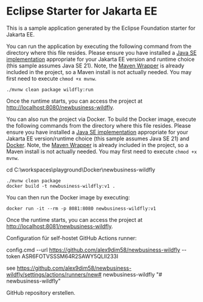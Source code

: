 # Eclipse Starter for Jakarta EE
This is a sample application generated by the Eclipse Foundation starter for Jakarta EE.

You can run the application by executing the following command from the directory where this file resides. 
Please ensure you have installed a [Java SE implementation](https://adoptium.net) appropriate for your 
Jakarta EE version and runtime choice (this sample assumes Java SE 21). Note, 
the [Maven Wrapper](https://maven.apache.org/wrapper/) is already included in the project, so a Maven install 
is not actually needed. You may first need to execute `chmod +x mvnw`.

```
./mvnw clean package wildfly:run
```

Once the runtime starts, you can access the project at [http://localhost:8080/newbusiness-wildfly](http://localhost:8080/newbusiness-wildfly).

You can also run the project via Docker. To build the Docker image, execute the following commands from the 
directory where this file resides. Please ensure you have installed 
a [Java SE implementation](https://adoptium.net) appropriate for your Jakarta EE version/runtime 
choice (this sample assumes Java SE 21) and 
[Docker](https://docs.docker.com/get-docker/). Note, 
the [Maven Wrapper](https://maven.apache.org/wrapper/) is already included in the project, so a Maven install 
is not actually needed. You may first need to execute `chmod +x mvnw`.

cd C:\workspaces\playground\Docker\newbusiness-wildfly
```
./mvnw clean package
docker build -t newbusiness-wildfly:v1 .
```

You can then run the Docker image by executing:

```
docker run -it --rm -p 8081:8080 newbusiness-wildfly:v1
```

Once the runtime starts, you can access the project at [http://localhost:8081/newbusiness-wildfly](http://localhost:8081/newbusiness-wildfly).

Configuration für self-hostet GitHub Actions runner:

config.cmd --url https://github.com/alex9dim58/newbusiness-wildfly --token ASR6FOTVSSSM64R2SAWY5QLII233I

see https://github.com/alex9dim58/newbusiness-wildfly/settings/actions/runners/new# newbusiness-wildfly
"# newbusiness-wildfly" 

GitHub repository erstellen.